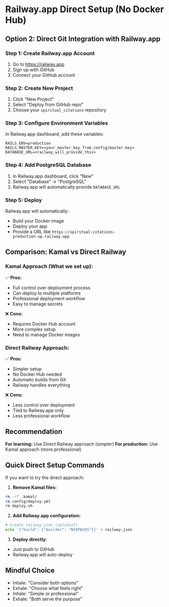 # Railway.app Direct Setup (No Docker Hub)

## Option 2: Direct Git Integration with Railway.app

### Step 1: Create Railway.app Account
1. Go to https://railway.app
2. Sign up with GitHub
3. Connect your GitHub account

### Step 2: Create New Project
1. Click "New Project"
2. Select "Deploy from GitHub repo"
3. Choose your `spiritual_citations` repository

### Step 3: Configure Environment Variables
In Railway.app dashboard, add these variables:
```
RAILS_ENV=production
RAILS_MASTER_KEY=<your_master_key_from_config/master.key>
DATABASE_URL=<railway_will_provide_this>
```

### Step 4: Add PostgreSQL Database
1. In Railway.app dashboard, click "New"
2. Select "Database" → "PostgreSQL"
3. Railway.app will automatically provide `DATABASE_URL`

### Step 5: Deploy
Railway.app will automatically:
- Build your Docker image
- Deploy your app
- Provide a URL like `https://spiritual-citations-production.up.railway.app`

## Comparison: Kamal vs Direct Railway

### Kamal Approach (What we set up):
✅ **Pros:**
- Full control over deployment process
- Can deploy to multiple platforms
- Professional deployment workflow
- Easy to manage secrets

❌ **Cons:**
- Requires Docker Hub account
- More complex setup
- Need to manage Docker images

### Direct Railway Approach:
✅ **Pros:**
- Simpler setup
- No Docker Hub needed
- Automatic builds from Git
- Railway handles everything

❌ **Cons:**
- Less control over deployment
- Tied to Railway.app only
- Less professional workflow

## Recommendation

**For learning:** Use Direct Railway approach (simpler)
**For production:** Use Kamal approach (more professional)

## Quick Direct Setup Commands

If you want to try the direct approach:

1. **Remove Kamal files:**
```bash
rm -rf .kamal/
rm config/deploy.yml
rm deploy.sh
```

2. **Add Railway.app configuration:**
```bash
# Create railway.json (optional)
echo '{"build": {"builder": "NIXPACKS"}}' > railway.json
```

3. **Deploy directly:**
- Just push to GitHub
- Railway.app will auto-deploy

## Mindful Choice
- Inhale: "Consider both options"
- Exhale: "Choose what feels right"
- Inhale: "Simple or professional"
- Exhale: "Both serve the purpose"
